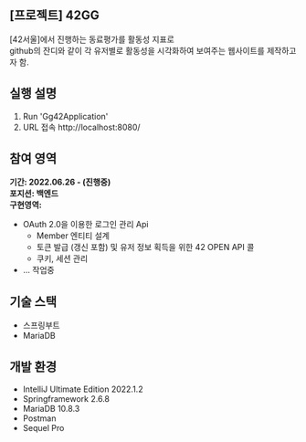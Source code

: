 ## [프로젝트] 42GG
[42서울]에서 진행하는 동료평가를 활동성 지표로  
github의 잔디와 같이 각 유저별로 활동성을 시각화하여 보여주는 웹사이트를 제작하고자 함.

## 실행 설명
1. Run 'Gg42Application'  
2. URL 접속 http://localhost:8080/


## 참여 영역
**기간: 2022.06.26 - (진행중)**  
**포지션: 백엔드**  
**구현영역:**
* OAuth 2.0을 이용한 로그인 관리 Api
  * Member 엔티티 설계
  * 토큰 발급 (갱신 포함) 및 유저 정보 획득을 위한 42 OPEN API 콜
  * 쿠키, 세션 관리
* ... 작업중

## 기술 스택
* 스프링부트
* MariaDB

## 개발 환경
* IntelliJ Ultimate Edition 2022.1.2
* Springframework 2.6.8
* MariaDB 10.8.3
* Postman
* Sequel Pro
